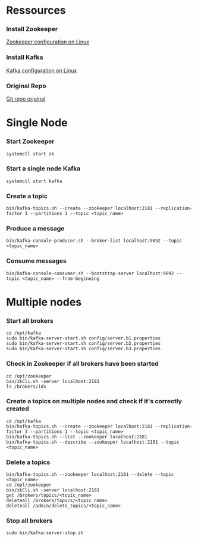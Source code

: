 # Ressources

### Install Zookeeper
[Zookeeper configuration on Linux](https://www.digitalocean.com/community/tutorials/how-to-install-and-configure-an-apache-zookeeper-cluster-on-ubuntu-18-04)

### Install Kafka
[Kafka configuration on Linux](https://www.digitalocean.com/community/tutorials/how-to-install-apache-kafka-on-ubuntu-18-04)

### Original Repo
[Git repo original](https://github.com/firebase007/kafka_producer_consumer_tutorial)

# Single Node

### Start Zookeeper
```
systemctl start zk
```

### Start a single node Kafka
```
systemctl start kafka
```

### Create a topic
```
bin/kafka-topics.sh --create --zookeeper localhost:2181 --replication-factor 1 --partitions 1 --topic <topic_name>
```

### Produce a message
```
bin/kafka-console-producer.sh --broker-list localhost:9092 --topic <topic_name>
```

### Consume messages
```
bin/kafka-console-consumer.sh --bootstrap-server localhost:9092 --topic <topic_name> --from-beginning
```

# Multiple nodes

### Start all brokers
```
cd /opt/kafka
sudo bin/kafka-server-start.sh config/server.b1.properties
sudo bin/kafka-server-start.sh config/server.b2.properties
sudo bin/kafka-server-start.sh config/server.b3.properties
```

### Check in Zookeeper if all brokers have been started
```
cd /opt/zookeeper
bin/zkCli.sh -server localhost:2181
ls /brokers/ids
```

### Create a topics on multiple nodes and check if it's correctly created
```
cd /opt/kafka
bin/kafka-topics.sh --create --zookeeper localhost:2181 --replication-factor 3 --partitions 1 --topic <topic_name>
bin/kafka-topics.sh --list --zookeeper localhost:2181
bin/kafka-topics.sh --describe --zookeeper localhost:2181 --topic <topic_name>
```

### Delete a topics
```
bin/kafka-topics.sh --zookeeper localhost:2181 --delete --topic <topic_name>
cd /opt/zookeeper
bin/zkCli.sh -server localhost:2181
get /brokers/topics/<topic_name>
deleteall /brokers/topics/<topic_name>
deleteall /admin/delete_topics/<topic_name>
```

### Stop all brokers
```
sudo bin/kafka-server-stop.sh
```
